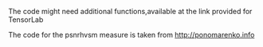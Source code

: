 The code might need additional functions,available at the link provided for TensorLab


The code for the psnrhvsm measure is taken from http://ponomarenko.info
